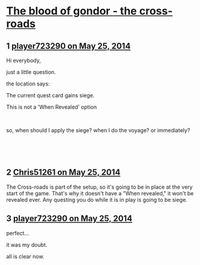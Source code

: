 # [The blood of gondor - the cross-roads](https://community.fantasyflightgames.com/topic/107127-the-blood-of-gondor-the-cross-roads/)

## 1 [player723290 on May 25, 2014](https://community.fantasyflightgames.com/topic/107127-the-blood-of-gondor-the-cross-roads/?do=findComment&comment=1097235)

Hi everybody,

just a little question.

the location says:

The current quest card gains siege.

This is not a 'When Revealed' option

 

so, when should I apply the siege? when I do the voyage? or immediately?

 

 

## 2 [Chris51261 on May 25, 2014](https://community.fantasyflightgames.com/topic/107127-the-blood-of-gondor-the-cross-roads/?do=findComment&comment=1097271)

The Cross-roads is part of the setup, so it's going to be in place at the very start of the game. That's why it doesn't have a "When revealed," it won't be revealed ever. Any questing you do while it is in play is going to be siege. 

## 3 [player723290 on May 25, 2014](https://community.fantasyflightgames.com/topic/107127-the-blood-of-gondor-the-cross-roads/?do=findComment&comment=1097329)

perfect...

it was my doubt.

all is clear now.

